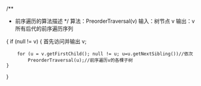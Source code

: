 /**
* 前序遍历的算法描述
*/
算法：PreorderTraversal(v)
输入：树节点 v
输出：v 所有后代的前序遍历序列

{
	if (null != v) {
		首先访问并输出 v;
		
		for (u = v.getFirstChild(); null != u; u=u.getNextSibling())//依次
			PreorderTraversal(u);//前序遍历v的各棵子树
	}
}